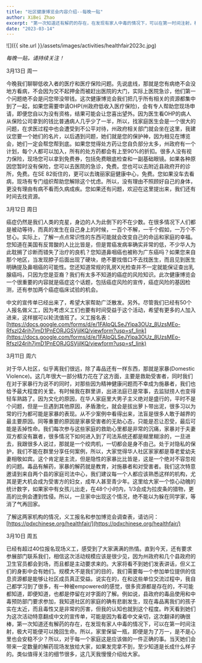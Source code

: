 ```yaml
---
title: "社区健康博览会内容介绍--每晚一贴"
author: XiBei Zhao
excerpt: "第一次知道还有解药的存在，在发现有家人中毒的情况下，可以在第一时间注射，极大可能便可以挽回生命。。。。毒品有解药，家暴的解药就是教育，对施暴者和对受害者。我们这次特意邀请到来自两个县的家庭司法中心，我们建议每一个人都应该熟悉这样的机构，尤其是更大机会成为受害方的妇女，成年人甚至青少年。。。您知道在美国有反胃酸的人比比皆是，但是胃癌发病率确实非常的低，不少华人为此耽搁了诊断而错失了治疗的良机？您知道鼻咽癌也被称为广东癌吗？如果您来自那个地区，当发现脖子后面出现了硬块，绝不要找借口不去找医生，而且见到医生明确提及鼻咽癌的可能性。您还知道常规的乳房X光检查并不一定就能保证查出乳腺癌吗，只因为您是亚裔？"
date: "2023-03-14"
---
```


![]({{ site.url }}/assets/images/activities/healthfair2023c.jpg)

*每晚一贴，请持续关注！*

3月13日 周一

今晚我们聊聊低收入者的医疗和医疗保险问题。先说底线，那就是您有病绝不会没地方看病，不会因为交不起押金而被赶出医院的大门，实际上医院急诊，他们第一个问题绝不会是问您带没带钱。这次健康博览会我们把几乎所有相关的资源都集中到了一起，如果您需要申请OHP(州政府低收入医疗保险)，会有专人帮助您现场申请，即便您自以为没有资格，结果可能会让您喜出望外。因为医生看OHP的病人从保险公司拿到的钱比普通病人几乎少了一半，所以，找家庭医生会是一个很大的问题，在求医过程中也会遭受到不公平对待，州政府相关部门就会坐在这里，我建议您要一个她们的名片，以后遇到问题，她们就是您的保护神，因为相见在博览会，她们一定会帮您帮到底。如果您觉得处方药让您自负部分太多，州政府有一个计划，每个人都可以加入，所有的处方药都会有上至90%的折扣。很多人没有视力保险，现场您可以拿到免费券，包括免费眼底检查和一副基础眼镜。如果各种原因您暂时没有保险，您可以去医院的急诊，免费。您也可以去附近县政府开的诊所，免费。在SE 82街住的，更可以去瑰丽家庭健康中心，免费。您如果没车去看病，现场有专门组织帮助您解除这个忧虑。所以，没有理由不照顾好自己的身体，更没有理由有病不看而久病成疾。您如果还有问题，欢迎在这里提出来，我们还有时间去找资源。

3月12日 周日

癌症仍然是我们人类的克星，身边的人为此倒下的不在少数。在很多情况下人们都是被动等待，而真的发生在自己身上的时候，一百个不解，一千个假如，一万个不甘心。实际上，了解一点点常识性的东西可能就会改变自己的命运和家庭的幸福。您知道在美国有反胃酸的人比比皆是，但是胃癌发病率确实非常的低，不少华人为此耽搁了诊断而错失了治疗的良机？您知道鼻咽癌也被称为广东癌吗？如果您来自那个地区，当发现脖子后面出现了硬块，绝不要找借口不去找医生，而且见到医生明确提及鼻咽癌的可能性。您还知道常规的乳房X光检查并不一定就能保证查出乳腺癌吗，只因为您是亚裔？我们有太多不知道的癌症的风险知识。此次健康博览会一个很重要的内容就是癌症这个话题，包括癌症风险的宣传，癌症风险的基因检测，还有参加两个癌症临床试验的机会。

中文的宣传单已经出来了，希望大家帮助广泛散发。另外。尽管我们已经有50个人报名做义工，因为考虑义工们也要有时间受益于这个活动，希望有更多的人加入进来，这样据可以轮流值班了。义工报名表：[https://docs.google.com/forms/d/e/1FAIpQLSeJYipa3OUz_8UzsMEo-RfszI24rih7jmD1PnEORJGSVjjlKQ/viewform?usp=sf_link](https://docs.google.com/forms/d/e/1FAIpQLSeJYipa3OUz_8UzsMEo-RfszI24rih7jmD1PnEORJGSVjjlKQ/viewform?usp=sf_link)

3月11日 周六

对于华人社区，似乎离我们很远，除了毒品还有一样东西，那就是家暴(Domestic Violence)。这几年很大一部分精力花在了这方面，主要是救助受害者，同时我们在对于家暴行为说不的同时，对那些因为精神健康问题而不幸成为施暴者，我们也给予最大程度的关爱。有时候我在群里讲，出进法庭已是常事，去监狱捞人也变得轻车熟路了。因为文化的原因，在华人家庭里大男子主义绝对是盛行的，平时不是个问题，但是一旦遇到其他原因，矛盾激化，就会是拔出萝卜带出泥，很多习以为常的行为都可能是家暴的表现。从不少案例中看得出来，法盲是很多人敢于越界的最主要原因。同等重要的原因是家暴受害者的无助心态，只能是忍让忍受，最后可能是丢掉性命。我们每次参与这些家庭的救助心里都是非常的沉痛，家暴对于夫妻双方都没有赢者，很多情况下如何进入到了司法系统还都是糊里糊涂的，一旦进去，我跟很多人说过，那就是一个绞肉机，一切都会是身不由己。处于对隐私的保护，我们不能在群里分享任何案例，所以，大家觉得华人社区家家都是尊老爱幼夫妻相敬如宾。这个肯定是主流，但是隐性的家暴比比皆是，这是一个绝对不容忽视的问题。毒品有解药，家暴的解药就是教育，对施暴者和对受害者。我们这次特意邀请到来自两个县的家庭司法中心，我们建议每一个人都应该熟悉这样的机构，尤其是更大机会成为受害方的妇女，成年人甚至青少年。这里给大家一个惊心动魄的统计数字，如果家中有女孩儿出走，在48个小时内，1/3会成为拉皮条的猎物，更高的比例会遭到性侵。所以，一旦家中出现这个情况，绝不能以为躲在同学家，等消了气再回家。

了解这两家机构的情况，义工报名和参加博览会调查表，请访问：[https://pdxchinese.org/healthfair/](https://pdxchinese.org/healthfair/)

3月10日 周五

已经有超过40位报名现场义工，感受到了大家满满的热情。直到今天，还有要求参展部门联系我们，相信这次活动规模应该是很少见，因为州政府和几个县政府的卫生官员都会到场，而且都是主动要求来的。大家将看不到她们发表讲话，但义工们的身影中会有她们。规模大不是我们的目的，我们需要每一个参加单位提供的信息资源都是能够让社区成员真正受益。说实在的，在和这些单位交流过程中，我自己都学习到了很多，有一种被empowered的感觉，很多资源都是存在的，不可能都知道，即便知道，也都是停留在对字面的了解。例如说，县政府的毒品使用和中毒预防部门要求参加，我知道社区的家庭的确有悲剧发生，现在毒品离我们的孩子实在太近，而且毒性又是非常的厉害，但我的认知也就到这个程度。昨天看到她们为这次活动特意翻成中文的宣传单，可能是因为看着中文亲切，这次翻译的确很棒，第一次知道还有解药的存在，在发现有家人中毒的情况下，可以在第一时间注射，极大可能便可以挽回生命。所以，家里保留一瓶，即便是为了万一，是不是心里也会安稳不少？所以，对于每一个家庭这是应该做的一件正确的事。当天她们会带来一定数量的解药现场发放给大家，如果发完拿不到，至少知道是长成什么样子的。类似值得关注的细节很多，这几天我慢慢介绍给大家。
